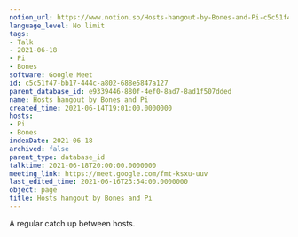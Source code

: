 ```yaml
---
notion_url: https://www.notion.so/Hosts-hangout-by-Bones-and-Pi-c5c51f47bb17444ca802688e5847a127
language_level: No limit
tags:
- Talk
- 2021-06-18
- Pi
- Bones
software: Google Meet
id: c5c51f47-bb17-444c-a802-688e5847a127
parent_database_id: e9339446-880f-4ef0-8ad7-8ad1f507dded
name: Hosts hangout by Bones and Pi
created_time: 2021-06-14T19:01:00.0000000
hosts:
- Pi
- Bones
indexDate: 2021-06-18
archived: false
parent_type: database_id
talktime: 2021-06-18T20:00:00.0000000
meeting_link: https://meet.google.com/fmt-ksxu-uuv
last_edited_time: 2021-06-16T23:54:00.0000000
object: page
title: Hosts hangout by Bones and Pi
---
```


A regular catch up between hosts.



